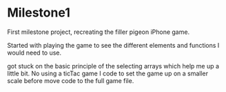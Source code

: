 # Milestone1
First milestone project, recreating the filler pigeon iPhone game.

Started with playing the game to see the different elements and functions I would need to use.

got stuck on the basic principle of the selecting arrays which help me up a little bit. No using a ticTac game I code to set the game up on a smaller scale before move code to the full game file.
